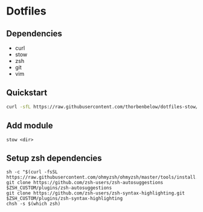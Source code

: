 # Dotfiles

## Dependencies
- curl
- stow
- zsh
- git
- vim

## Quickstart
```Bash
curl -sfL https://raw.githubusercontent.com/thorbenbelow/dotfiles-stow/main/bootstrap.sh | sh -s -
```

## Add module
```
stow <dir>
```

## Setup zsh dependencies
```
sh -c "$(curl -fsSL https://raw.githubusercontent.com/ohmyzsh/ohmyzsh/master/tools/install.sh)"
git clone https://github.com/zsh-users/zsh-autosuggestions $ZSH_CUSTOM/plugins/zsh-autosuggestions
git clone https://github.com/zsh-users/zsh-syntax-highlighting.git $ZSH_CUSTOM/plugins/zsh-syntax-highlighting
chsh -s $(which zsh)
```
